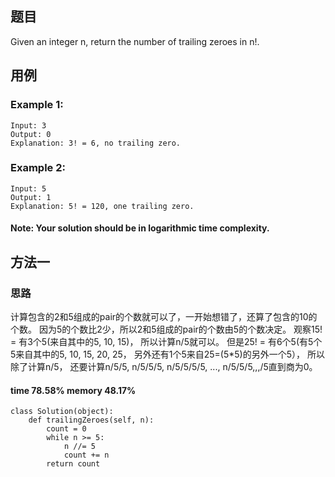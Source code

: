## 题目
Given an integer n, return the number of trailing zeroes in n!.
## 用例
### Example 1:
```
Input: 3
Output: 0
Explanation: 3! = 6, no trailing zero.
```
### Example 2:
```
Input: 5
Output: 1
Explanation: 5! = 120, one trailing zero.
```
#### Note: Your solution should be in logarithmic time complexity.
## 方法一
### 思路
计算包含的2和5组成的pair的个数就可以了，一开始想错了，还算了包含的10的个数。
因为5的个数比2少，所以2和5组成的pair的个数由5的个数决定。
观察15! = 有3个5(来自其中的5, 10, 15)， 所以计算n/5就可以。
但是25! = 有6个5(有5个5来自其中的5, 10, 15, 20, 25， 另外还有1个5来自25=(5*5)的另外一个5），
所以除了计算n/5， 还要计算n/5/5, n/5/5/5, n/5/5/5/5, ..., n/5/5/5,,,/5直到商为0。
#### time 78.58% memory 48.17%
```
class Solution(object):
    def trailingZeroes(self, n):
        count = 0
        while n >= 5:
            n //= 5
            count += n
        return count
```
